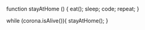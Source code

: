 function stayAtHome () {
 eat();
 sleep;
 code;
 repeat;
}
 
while (corona.isAlive()){
 stayAtHome();
}
 
